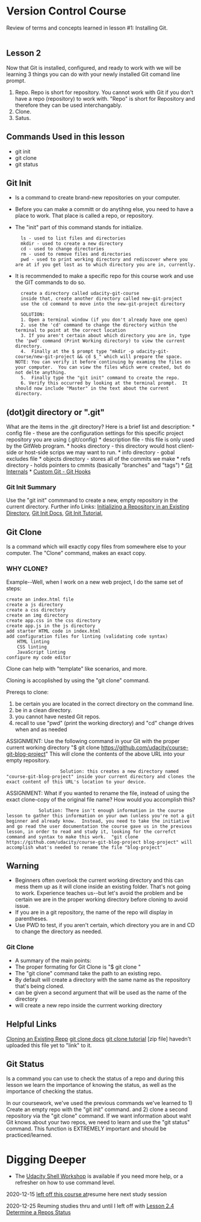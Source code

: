 # Version Control Course
Review of terms and concepts learned in lesson #1: Installing Git.<br>
<br>
## Lesson 2
Now that Git is installed, configured, and ready to work with we will be learning 3 things you can do with your newly installed Git comand line prompt. <br>
1.  Repo.  Repo is short for repository.  You cannot work with Git if you don't have a repo (repository) to work with.  "Repo" is short for Repository and therefore they can be used interchangably.
2.  Clone. <br>
3.  Satus. <br>

## Commands Used in this lesson 
* git init<br>
* git clone <br>
* git status <br>

## Git Init 
* Is a command to create brand-new repositories on your computer. <br>
* Before you can make a committ or do anytihng else, you need to have a place to work.  That place is called a repo, or repository.<br>
* The "init" part of this command stands for initialize.  
        
        ls - used to list files and directories
        mkdir - used to create a new directory
        cd - used to change directories
        rm - used to remove files and directories
        pwd - used to print working directory and rediscover where you are at if you get lost as to which directory you are in, currently. 
        
* It is recommended to make a specific repo for this course work and use the GIT commands to do so.

        create a directory called udacity-git-course
        inside that, create another directory called new-git-project
        use the cd command to move into the new-git-project directory
        
        SOLUTION: 
        1. Open a terminal window (if you don't already have one open)
        2. use the 'cd' command to change the directory within the terminal to point at the correct location
        3. If you aren't certain about which directory you are in, type the 'pwd' command (Print Working directory) to view the current directory. 
        4.  Finally at the $ prompt type "mkdir -p udacity-git-course/new-git-project && cd $_" which will prepare the space.  NOTE: You can verify it before continuing by examing the files on your computer.  You can view the files which were created, but do not delte anything. 
        5.  Finally type the "git init" command to create the repo.   
        6. Verify this occurred by looking at the terminal prompt.  It should now include "Master" in the text about the current directory. 

## (dot)git directory or ".git"
What are the items in the .git directory? Here is a brief list and description:
                * config file - these are the configuration settings for this specific project repository you are using (.git/config)
                * description file - this file is only used by the GitWeb program. 
                * hooks directory - this directory would host client-side or host-side scrips we may want to run. 
                * info directory - gobal excludes file 
                * objects directory - stores all of the commits we make
                * refs directory - holds pointers to cmmits (basically "branches" and "tags")
                * [Git Internals](https://git-scm.com/book/en/v2/Git-Internals-Plumbing-and-Porcelain) 
                * [Custom Git - Git Hooks](https://git-scm.com/book/en/v2/Customizing-Git-Git-Hooks)
 
### Git Init Summary 
Use the "git init" commmand to create a new, empty repository in the current directory.
Further info Links:  [Initializing a Repository in an Existing Directory](https://git-scm.com/book/en/v2/Git-Basics-Getting-a-Git-Repository#Initializing-a-Repository-in-an-Existing-Directory), [Git Init Docs](https://git-scm.com/docs/git-init), [Git Init Tutorial](https://www.atlassian.com/git/tutorials/setting-up-a-repository),

## Git Clone 
Is a command which will exactly copy files from somewhere else to your computer. The "Clone" command, makes an exact copy.  <br>

###  WHY CLONE?
Example--Well, when I work on a new web project, I do the same set of steps:

    create an index.html file
    create a js directory
    create a css directory
    create an img directory
    create app.css in the css directory
    create app.js in the js directory
    add starter HTML code in index.html
    add configuration files for linting (validating code syntax)
        HTML linting
        CSS linting
        JavaScript linting
    configure my code editor

Clone can help with "template" like scenarios, and more. 

Cloning is accoplished by using the "git clone" command.

Prereqs to clone: 
1. be certain you are located in the correct directory on the command line. 
2. be in a clean directory. 
3. you cannot have nested Git repos. 
4.  recall to use "pwd" (print the working directory) and "cd" change drives when and as needed 

ASSIGNMENT: 
Use the following command in your Git with the proper current working directory
"$ git clone https://github.com/udacity/course-git-blog-project"
This will clone the contents of the above URL into your empty repository.

                        Solution: this creates a new directory named "course-git-blog-project" inside your current directory and clones the exact content of this URL's location to your device. 

ASSIGNMENT: 
What if you wanted to rename the file, instead of using the exact clone-copy of the original file name?  How would you accomplish this? 
                
                Solution: There isn't enough information in the course lesson to gather this information on your own (unless you're not a git beginner and already know.  Instead, you need to take the initiative and go read the user documentation the course gave us in the previous lesson, in order to read and study it, looking for the correfct command and syntax to make this work.  "git clone https://github.com/udacity/course-git-blog-project blog-project" will accomplish what's needed to rename the file "blog-project" 
                
## Warning
* Beginners often overlook the current working directory and this can mess them up as it will clone inside an existing folder.  That's not going to work.  Experience teaches us--but let's avoid the problem and be certain we are in the proper working directory before cloning to avoid issue. 
* If you are in a git repository, the name of the repo will display in parentheses. 
* Use PWD to test, if you aren't certain, which directory you are in and CD to change the directory as needed. 

### Git Clone 
* A summary of the main points:
* The proper formating for Git Clone is "$ git clone <path-to-repository-to-clone>"
* The "git clone" command take the path to an existing repo.
* By default will create a directory with the same name as the repository that's being cloned.
* can be given a second argument that will be used as the name of the directory
* will create a new repo inside the currrent working directory
        
## Helpful Links
[Cloning an Existing Repp](https://git-scm.com/book/en/v2/Git-Basics-Getting-a-Git-Repository#Cloning-an-Existing-Repository)
[git clone docs](https://git-scm.com/docs/git-clone)
[git clone tutorial](https://www.atlassian.com/git/tutorials/setting-up-a-repository)
[zip file] havedn't uploaded this file yet to "link" to it. 

## Git Status 
Is a command you can use to check the status of a repo and during this lesson we learn the importance of knowing the status, as well as the importance of checking the status.

In our coursework, we've used the previous commands we've learned to 1) Create an empty repo with the "git init" command. and 2) clone a second repository via the "git clone" command. If we want information about waht Git knows about your two repos, we need to learn and use the "git status" command.  This function is EXTREMELY important and should be practiced/learned. 

# Digging Deeper 
* The [Udacity Shell Workshop](https://www.udacity.com/course/shell-workshop--ud206) is available if you need more help, or a refresher on how to use command level. 

2020-12-15 [left off this course at](https://classroom.udacity.com/courses/ud123/lessons/437a88fc-15f5-48b8-a6a5-0cf3347e6183/concepts/fa8f761a-d0a2-4be1-a5b9-60116ea4ecd1)resume here next study session

2020-12-25 Reuming studies thru and until I left off with [Lesson 2.4 Determine a Repos Status](https://classroom.udacity.com/courses/ud123/lessons/437a88fc-15f5-48b8-a6a5-0cf3347e6183/concepts/ce648229-7d6c-4ad3-805e-af6a77f38fd0)
